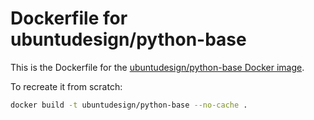 Dockerfile for ubuntudesign/python-base
===

This is the Dockerfile for the [ubuntudesign/python-base Docker image](https://registry.hub.docker.com/u/ubuntudesign/python-base/).

To recreate it from scratch:

``` bash
docker build -t ubuntudesign/python-base --no-cache .
```
